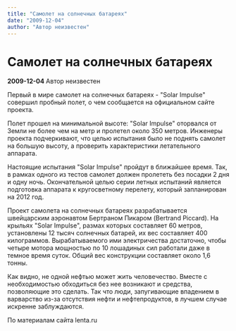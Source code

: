 ```yaml
---
title: "Самолет на солнечных батареях"
date: "2009-12-04"
author: "Автор неизвестен"
---
```


# Самолет на солнечных батареях

**2009-12-04** Автор неизвестен

Первый в мире самолет на солнечных батареях - "Solar Impulse" совершил пробный полет, о чем сообщается на официальном сайте проекта.

Полет прошел на минимальной высоте: "Solar Impulse" оторвался от Земли не более чем на метр и пролетел около 350 метров. Инженеры проекта подчеркивают, что целью испытания было не поднять самолет на большую высоту, а проверить характеристики летательного аппарата.

Настоящие испытания "Solar Impulse" пройдут в ближайшее время. Так, в рамках одного из тестов самолет должен пролететь без посадки 2 дня и одну ночь. Окончательной целью серии летных испытаний является подготовка аппарата к кругосветному перелету, который запланирован на 2012 год.

Проект самолета на солнечных батареях разрабатывается швейцарским аэронавтом Бертраном Пикаром (Bertrand Piccard). На крыльях "Solar Impulse", размах которых составляет 60 метров, установлены 12 тысяч солнечных батарей, их вес составляет 400 килограммов. Вырабатываемого ими электричества достаточно, чтобы четыре мотора мощностью по 10 лошадиных сил работали даже в темное время суток. Общий вес конструкции составляет около 1,6 тонны.

Как видно, не одной нефтью может жить человечество. Вместе с необходимостью обходиться без нее возникают и средства, позволяющие это сделать. Так что люди, запугивающие впадением в варварство из-за отсутствия нефти и нефтепродуктов, в лучшем случае искренне заблуждаются.

По материалам сайта lenta.ru